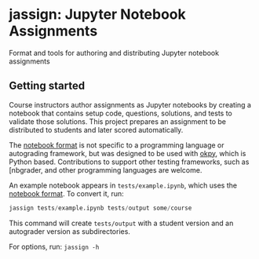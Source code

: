 # jassign: Jupyter Notebook Assignments
Format and tools for authoring and distributing Jupyter notebook assignments

## Getting started
Course instructors author assignments as Jupyter notebooks by creating a
notebook that contains setup code, questions, solutions, and tests to validate
those solutions. This project prepares an assignment to be distributed to
students and later scored automatically.

The [notebook format](docs/notebook-format.md) is not specific to a programming
language or autograding framework, but was designed to be used with
[okpy](https://github.com/okpy/ok), which is Python based. Contributions to
support other testing frameworks, such as [nbgrader[](), and other programming
languages are welcome.

An example notebook appears in `tests/example.ipynb`, which uses the [notebook
format](docs/notebook-format.md). To convert it, run:

```python
jassign tests/example.ipynb tests/output some/course
```

This command will create `tests/output` with a student version and an autograder
version as subdirectories.

For options, run: `jassign -h`